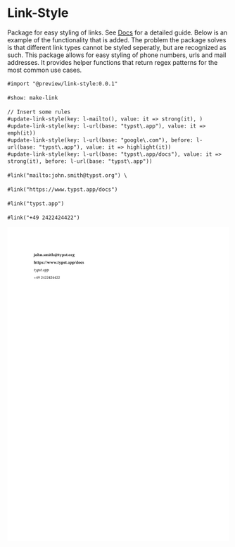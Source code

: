 # Link-Style

Package for easy styling of links. See [Docs](docs/manual.pdf) for a detailed guide. Below is an example of the functionality that is added.
The problem the package solves is that different link types cannot be styled seperatly, but are recognized as such. This package allows for easy styling of phone numbers, urls and mail addresses. It provides helper functions that return regex patterns for the most common use cases.


```typ
#import "@preview/link-style:0.0.1"

#show: make-link

// Insert some rules
#update-link-style(key: l-mailto(), value: it => strong(it), )
#update-link-style(key: l-url(base: "typst\.app"), value: it => emph(it))
#update-link-style(key: l-url(base: "google\.com"), before: l-url(base: "typst\.app"), value: it => highlight(it))
#update-link-style(key: l-url(base: "typst\.app/docs"), value: it => strong(it), before: l-url(base: "typst\.app"))

#link("mailto:john.smith@typst.org") \

#link("https://www.typst.app/docs")

#link("typst.app")

#link("+49 2422424422")
```

![](ressources/example.png)
